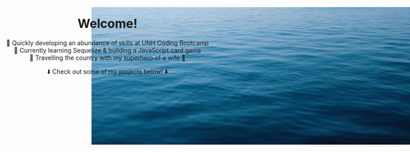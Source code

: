 <img style="position: absolute" src="bg-img.jfif"/>

<div style="position: absolute; top: 0; left: 0; padding: 2rem" align="center">

# Welcome!

📖 Quickly developing an abundance of skills at UNH Coding Bootcamp  
🧪 Currently learning Sequelize & building a JavaScript card game  
🚙 Travelling the country with my superhero of a wife 🏥  

⬇️ Check out some of my projects below! ⬇️

</div>
<!--
**JoelDore/JoelDore** is a ✨ _special_ ✨ repository because its `README.md` (this file) appears on your GitHub profile.

# Ideas:
- 🔭 Currently working on...
- 👯 Looking to collaborate on...
- 🤔 Looking for help with...
- 💬 Ask me about...
- 📫 How to reach me: 
- ⚡ Fun fact: 
-->
